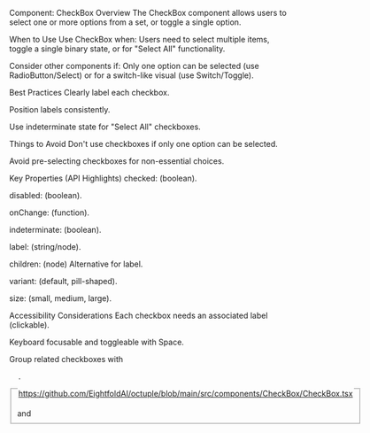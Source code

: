 Component: CheckBox
Overview
The CheckBox component allows users to select one or more options from a set, or toggle a single option.    

When to Use
Use CheckBox when: Users need to select multiple items, toggle a single binary state, or for "Select All" functionality.    

Consider other components if: Only one option can be selected (use RadioButton/Select) or for a switch-like visual (use Switch/Toggle).    

Best Practices
Clearly label each checkbox.    

Position labels consistently.    

Use indeterminate state for "Select All" checkboxes.    

Things to Avoid
Don't use checkboxes if only one option can be selected.    

Avoid pre-selecting checkboxes for non-essential choices.    

Key Properties (API Highlights)
checked: (boolean).    

disabled: (boolean).    

onChange: (function).    

indeterminate: (boolean).    

label: (string/node).    

children: (node) Alternative for label.    

variant: (default, pill-shaped).    

size: (small, medium, large).    

Accessibility Considerations
Each checkbox needs an associated label (clickable).    

Keyboard focusable and toggleable with Space.    

Group related checkboxes with <fieldset> and <legend>.    

https://github.com/EightfoldAI/octuple/blob/main/src/components/CheckBox/CheckBox.tsx